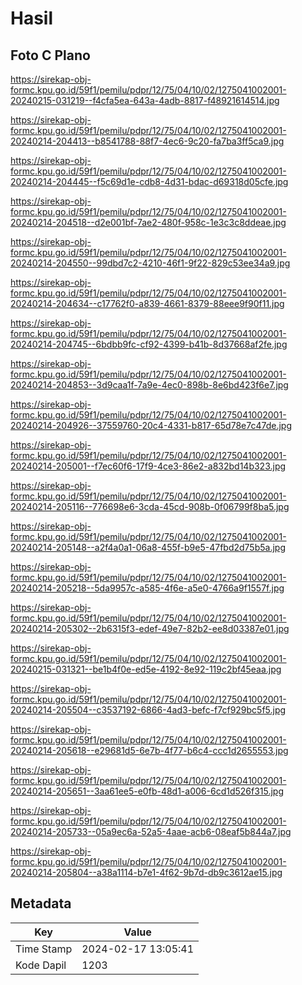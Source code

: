 # Hasil

## Foto C Plano

https://sirekap-obj-formc.kpu.go.id/59f1/pemilu/pdpr/12/75/04/10/02/1275041002001-20240215-031219--f4cfa5ea-643a-4adb-8817-f48921614514.jpg

https://sirekap-obj-formc.kpu.go.id/59f1/pemilu/pdpr/12/75/04/10/02/1275041002001-20240214-204413--b8541788-88f7-4ec6-9c20-fa7ba3ff5ca9.jpg

https://sirekap-obj-formc.kpu.go.id/59f1/pemilu/pdpr/12/75/04/10/02/1275041002001-20240214-204445--f5c69d1e-cdb8-4d31-bdac-d69318d05cfe.jpg

https://sirekap-obj-formc.kpu.go.id/59f1/pemilu/pdpr/12/75/04/10/02/1275041002001-20240214-204518--d2e001bf-7ae2-480f-958c-1e3c3c8ddeae.jpg

https://sirekap-obj-formc.kpu.go.id/59f1/pemilu/pdpr/12/75/04/10/02/1275041002001-20240214-204550--99dbd7c2-4210-46f1-9f22-829c53ee34a9.jpg

https://sirekap-obj-formc.kpu.go.id/59f1/pemilu/pdpr/12/75/04/10/02/1275041002001-20240214-204634--c17762f0-a839-4661-8379-88eee9f90f11.jpg

https://sirekap-obj-formc.kpu.go.id/59f1/pemilu/pdpr/12/75/04/10/02/1275041002001-20240214-204745--6bdbb9fc-cf92-4399-b41b-8d37668af2fe.jpg

https://sirekap-obj-formc.kpu.go.id/59f1/pemilu/pdpr/12/75/04/10/02/1275041002001-20240214-204853--3d9caa1f-7a9e-4ec0-898b-8e6bd423f6e7.jpg

https://sirekap-obj-formc.kpu.go.id/59f1/pemilu/pdpr/12/75/04/10/02/1275041002001-20240214-204926--37559760-20c4-4331-b817-65d78e7c47de.jpg

https://sirekap-obj-formc.kpu.go.id/59f1/pemilu/pdpr/12/75/04/10/02/1275041002001-20240214-205001--f7ec60f6-17f9-4ce3-86e2-a832bd14b323.jpg

https://sirekap-obj-formc.kpu.go.id/59f1/pemilu/pdpr/12/75/04/10/02/1275041002001-20240214-205116--776698e6-3cda-45cd-908b-0f06799f8ba5.jpg

https://sirekap-obj-formc.kpu.go.id/59f1/pemilu/pdpr/12/75/04/10/02/1275041002001-20240214-205148--a2f4a0a1-06a8-455f-b9e5-47fbd2d75b5a.jpg

https://sirekap-obj-formc.kpu.go.id/59f1/pemilu/pdpr/12/75/04/10/02/1275041002001-20240214-205218--5da9957c-a585-4f6e-a5e0-4766a9f1557f.jpg

https://sirekap-obj-formc.kpu.go.id/59f1/pemilu/pdpr/12/75/04/10/02/1275041002001-20240214-205302--2b6315f3-edef-49e7-82b2-ee8d03387e01.jpg

https://sirekap-obj-formc.kpu.go.id/59f1/pemilu/pdpr/12/75/04/10/02/1275041002001-20240215-031321--be1b4f0e-ed5e-4192-8e92-119c2bf45eaa.jpg

https://sirekap-obj-formc.kpu.go.id/59f1/pemilu/pdpr/12/75/04/10/02/1275041002001-20240214-205504--c3537192-6866-4ad3-befc-f7cf929bc5f5.jpg

https://sirekap-obj-formc.kpu.go.id/59f1/pemilu/pdpr/12/75/04/10/02/1275041002001-20240214-205618--e29681d5-6e7b-4f77-b6c4-ccc1d2655553.jpg

https://sirekap-obj-formc.kpu.go.id/59f1/pemilu/pdpr/12/75/04/10/02/1275041002001-20240214-205651--3aa61ee5-e0fb-48d1-a006-6cd1d526f315.jpg

https://sirekap-obj-formc.kpu.go.id/59f1/pemilu/pdpr/12/75/04/10/02/1275041002001-20240214-205733--05a9ec6a-52a5-4aae-acb6-08eaf5b844a7.jpg

https://sirekap-obj-formc.kpu.go.id/59f1/pemilu/pdpr/12/75/04/10/02/1275041002001-20240214-205804--a38a1114-b7e1-4f62-9b7d-db9c3612ae15.jpg


## Metadata

| Key        | Value               |
| ---------- | ------------------- |
| Time Stamp | 2024-02-17 13:05:41 |
| Kode Dapil | 1203                |



